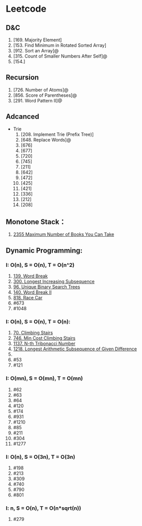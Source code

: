 # Leetcode

## D&C
  1. [169. Majority Element]
  2. [153. Find Minimum in Rotated Sorted Array]
  3. [912. Sort an Array]@
  4. [315. Count of Smaller Numbers After Self]@
  5. [154.]

## Recursion
  1. [726. Number of Atoms]@
  2. [856. Score of Parentheses]@
  3. [291. Word Pattern II]@

## Adcanced
- Trie
  1. [208. Implement Trie (Prefix Tree)]
  2. [648. Replace Words]@
  3. [676]
  4. [677]
  5. [720]
  6. [745]
  7. [211]
  8. [642]
  9. [472]
  10. [425]
  11. [421]
  12. [336]
  13. [212]
  14. [208]

## Monotone Stack：
  1. [2355 Maximum Number of Books You Can Take](https://github.com/haojicc/Leetcode/blob/main/code/2355%20Maximum%20Number%20of%20Books%20You%20Can%20Take.cpp)
  
## Dynamic Programming:

### I: O(n), S = O(n), T = O(n^2)
  1. [139. Word Break](https://github.com/haojicc/Leetcode/blob/main/code/139.%20Word%20Break)
  2. [300. Longest Increasing Subsequence](https://github.com/haojicc/Leetcode/blob/main/code/300.%20Longest%20Increasing%20Subsequence.cpp)
  3. [96. Unique Binary Search Trees](https://github.com/haojicc/Leetcode/blob/main/code/96.%20Unique%20Binary%20Search%20Trees.cpp)
  4. [140. Word Break II](https://github.com/haojicc/Leetcode/blob/main/code/140.%20Word%20Break%20II)
  5. [818. Race Car](https://github.com/haojicc/Leetcode/blob/main/code/818.%20Race%20Car)
  6. #673
  7. #1048

### I: O(n), S = O(n), T = O(n):
  1. [70. Climbing Stairs](https://github.com/haojicc/Leetcode/blob/main/code/70.%20Climbing%20Stairs.cpp)
  2. [746. Min Cost Climbing Stairs](https://github.com/haojicc/Leetcode/blob/main/code/746.%20Min%20Cost%20Climbing%20Stairs.cpp)
  3. [1137. N-th Tribonacci Number](https://github.com/haojicc/Leetcode/blob/main/code/1137.%20N-th%20Tribonacci%20Number.cpp)
  4. [1218. Longest Arithmetic Subsequence of Given Difference](https://github.com/haojicc/Leetcode/blob/main/code/1218.%20Longest%20Arithmetic%20Subsequence%20of%20Given%20Difference.cpp)
  5. 
  6. #53
  7. #121
### I: O(mn), S = O(mn), T = O(mn)
  1. #62
  2. #63
  3. #64
  4. #120
  5. #174
  6. #931
  7. #1210
  8. #85
  9. #211
  10. #304
  11. #1277
### I: O(n), S = O(3n), T = O(3n)
  1. #198
  2. #213
  3. #309
  4. #740
  5. #790
  6. #801
### I: n, S = O(n), T = O(n*sqrt(n))
  1. #279
